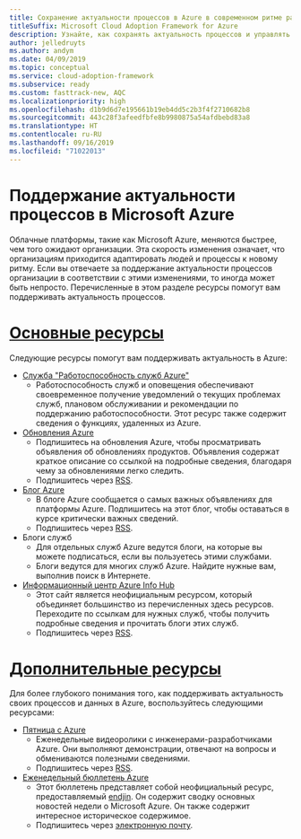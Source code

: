 ```yaml
---
title: Сохранение актуальности процессов в Azure в современном ритме развития облака
titleSuffix: Microsoft Cloud Adoption Framework for Azure
description: Узнайте, как сохранять актуальность процессов и управлять изменениями в Azure в соответствии с современными темпами развития облака.
author: jelledruyts
ms.author: andym
ms.date: 04/09/2019
ms.topic: conceptual
ms.service: cloud-adoption-framework
ms.subservice: ready
ms.custom: fasttrack-new, AQC
ms.localizationpriority: high
ms.openlocfilehash: d1b9d6d7e195661b19eb4dd5c2b3f4f2710682b8
ms.sourcegitcommit: 443c28f3afeedfbfe8b9980875a54afdbebd83a8
ms.translationtype: HT
ms.contentlocale: ru-RU
ms.lasthandoff: 09/16/2019
ms.locfileid: "71022013"
---
```

# <a name="stay-current-with-microsoft-azure"></a>Поддержание актуальности процессов в Microsoft Azure

Облачные платформы, такие как Microsoft Azure, меняются быстрее, чем того ожидают организации. Эта скорость изменения означает, что организациям приходится адаптировать людей и процессы к новому ритму. Если вы отвечаете за поддержание актуальности процессов организации в соответствии с этими изменениями, то иногда может быть непросто. Перечисленные в этом разделе ресурсы помогут вам поддерживать актуальность процессов.

# <a name="top-resourcestabtopresources"></a>[Основные ресурсы](#tab/TopResources)

Следующие ресурсы помогут вам поддерживать актуальность в Azure:

- [Служба "Работоспособность служб Azure"](https://docs.microsoft.com/azure/service-health/service-health-overview)
  - Работоспособность служб и оповещения обеспечивают своевременное получение уведомлений о текущих проблемах служб, плановом обслуживании и рекомендации по поддержанию работоспособности. Этот ресурс также содержит сведения о функциях, удаленных из Azure.
- [Обновления Azure](https://azure.microsoft.com/updates)
  - Подпишитесь на обновления Azure, чтобы просматривать объявления об обновлениях продуктов. Объявления содержат краткое описание со ссылкой на подробные сведения, благодаря чему за обновлениями легко следить.
  - Подпишитесь через [RSS](https://azurecomcdn.azureedge.net/en-us/updates/feed).
- [Блог Azure](https://azure.microsoft.com/blog)
  - В блоге Azure сообщается о самых важных объявлениях для платформы Azure. Подпишитесь на этот блог, чтобы оставаться в курсе критически важных сведений.
  - Подпишитесь через [RSS](https://azurecomcdn.azureedge.net/en-us/blog/feed).
- Блоги служб
  - Для отдельных служб Azure ведутся блоги, на которые вы можете подписаться, если вы пользуетесь этими службами.
  - Блоги ведутся для многих служб Azure. Найдите нужные вам, выполнив поиск в Интернете.
- [Информационный центр Azure Info Hub](https://azureinfohub.azurewebsites.net)
  - Этот сайт является неофициальным ресурсом, который объединяет большинство из перечисленных здесь ресурсов. Переходите по ссылкам для нужных служб, чтобы получить подробные сведения и прочитать блоги этих служб.
  - Подпишитесь через [RSS](https://azureinfohub.azurewebsites.net/Feed?serviceTitle=Azure).

# <a name="additional-resourcestabadditionalresources"></a>[Дополнительные ресурсы](#tab/AdditionalResources)

Для более глубокого понимания того, как поддерживать актуальность своих процессов и данных в Azure, воспользуйтесь следующими ресурсами:

- [Пятница с Azure](https://channel9.msdn.com/Shows/Azure-Friday)
  - Еженедельные видеоролики с инженерами-разработчиками Azure. Они выполняют демонстрации, отвечают на вопросы и обмениваются полезными сведениями.
  - Подпишитесь через [RSS](https://channel9.msdn.com/Shows/Azure-Friday/feed).
- [Еженедельный бюллетень Azure](https://azureweekly.info)
  - Этот бюллетень представляет собой неофициальный ресурс, предоставляемый [endjin](https://endjin.com). Он содержит сводку основных новостей недели о Microsoft Azure. Он также содержит интересное историческое содержимое.
  - Подпишитесь через [электронную почту](https://azureweekly.info).

